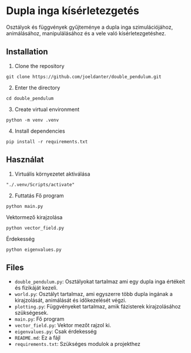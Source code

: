 # Dupla inga kísérletezgetés
Osztályok és függvények gyűjteménye a dupla inga szimulációjához, animálásához, manipulálásához és a vele való kísérletezgetéshez.

## Installation
1. Clone the repository
```shell
git clone https://github.com/joeldanter/double_pendulum.git
```
2. Enter the directory
```shell
cd double_pendulum
```
3. Create virtual environment
```shell
python -m venv .venv
```
4. Install dependencies
```shell
pip install -r requirements.txt
```

## Használat
1. Virtuális környezetet aktiválása
```shell
"./.venv/Scripts/activate"
```
2. Futtatás
Fő program
```shell
python main.py
```
Vektormező kirajzolása
```shell
python vector_field.py
```
Érdekesség
```shell
python eigenvalues.py
```

## Files
- `double_pendulum.py`: Osztályokat tartalmaz ami egy dupla inga értékeit és fizikáját kezeli.
- `world.py`: Osztályt tartalmaz, ami egyszerre több dupla ingának a kirajzolását, animálását és időkezelését végzi.
- `plotting.py`: Függvényeket tartalmaz, amik fázisterek kirajzolásához szükségesek.
- `main.py`: Fő program
- `vector_field.py`: Vektor mezőt rajzol ki.
- `eigenvalues.py`: Csak érdekesség
- `README.md`: Ez a fájl
- `requirements.txt`: Szükséges modulok a projekthez
